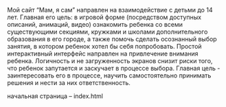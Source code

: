 Мой сайт “Мам, я сам” направлен на взаимодействие с детьми до 14 лет. Главная его цель: в игровой форме (посредством доступных описаний, анимаций, видео) ознакомить ребенка со всеми существующими секциями, кружками и школами дополнительного образования в его городе, а также помочь сделать осознанный выбор занятия, в котором ребенок хотел бы себя попробовать. Простой интерактивный интерфейс направлен на привлечение внимания ребенка. Логичность и не загруженность экранов снизит риски того, что ребенок запутается и заскучает в процессе выбора. Главная цель - заинтересовать его в процессе, научить самостоятельно принимать решения и нести за них ответственность.

начальная страница – index.html
